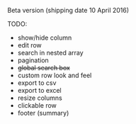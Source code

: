 Beta version (shipping date 10 April 2016)

TODO:

- show/hide column
- edit row
- search in nested array
- pagination
- ~~global search box~~
- custom row look and feel
- export to csv
- export to excel
- resize columns
- clickable row
- footer (summary)